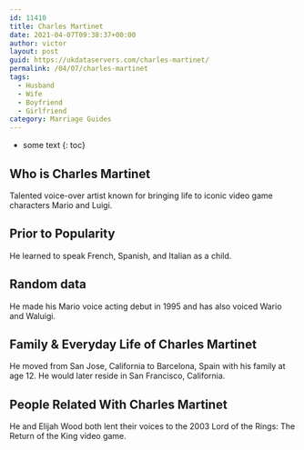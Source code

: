 ```yaml
---
id: 11410
title: Charles Martinet
date: 2021-04-07T09:38:37+00:00
author: victor
layout: post
guid: https://ukdataservers.com/charles-martinet/
permalink: /04/07/charles-martinet
tags:
  - Husband
  - Wife
  - Boyfriend
  - Girlfriend
category: Marriage Guides
---
```


* some text
{: toc}


## Who is Charles Martinet



Talented voice-over artist known for bringing life to iconic video game characters Mario and Luigi.

                
                
                
## Prior to Popularity



He learned to speak French, Spanish, and Italian as a child.

                
                
                
## Random data



He made his Mario voice acting debut in 1995 and has also voiced Wario and Waluigi.

                
                
                
## Family & Everyday Life of Charles Martinet



He moved from San Jose, California to Barcelona, Spain with his family at age 12. He would later reside in San Francisco, California. 

                
                
                
## People Related With Charles Martinet



He and Elijah Wood both lent their voices to the 2003 Lord of the Rings: The Return of the King video game.

                
              
            
          
          
          